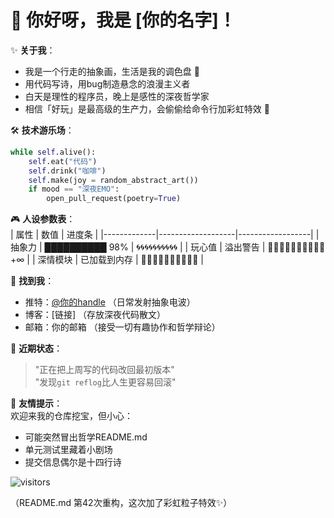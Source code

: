 # 🌈 你好呀，我是 [你的名字]！  

✨ **关于我**：  
- 我是一个行走的抽象画，生活是我的调色盘 🎨  
- 用代码写诗，用bug制造悬念的浪漫主义者  
- 白天是理性的程序员，晚上是感性的深夜哲学家  
- 相信「好玩」是最高级的生产力，会偷偷给命令行加彩虹特效 🌈  

🛠️ **技术游乐场**：  
```python
while self.alive():
    self.eat("代码") 
    self.drink("咖啡")
    self.make(joy = random_abstract_art())
    if mood == "深夜EMO":
        open_pull_request(poetry=True)
```

🎮 **人设参数表**：  
| 属性        | 数值              | 进度条           |
|-------------|-------------------|------------------|
| 抽象力      | ██████████ 98%   | 🌀🌀🌀🌀🌀🌀🌀🌀🌀🌀 |
| 玩心值      | 溢出警告          | 🎪🎪🎪🎪🎪🎪🎪🎪🎪🎪+∞ |
| 深情模块    | 已加载到内存      | 💌💌💌💌💌💌💌💌💌💌 |

📮 **找到我**：  
- 推特：[@你的handle](链接) （日常发射抽象电波）  
- 博客：[链接] （存放深夜代码散文）  
- 邮箱：你的邮箱 （接受一切有趣协作和哲学辩论）  

🤹 **近期状态**：  
> "正在把上周写的代码改回最初版本"  
> "发现`git reflog`比人生更容易回滚"  

🌟 **友情提示**：  
欢迎来我的仓库挖宝，但小心：  
- 可能突然冒出哲学README.md  
- 单元测试里藏着小剧场  
- 提交信息偶尔是十四行诗  

![visitors](https://visitor-badge.laobi.icu/badge?page_id=你的github账号.你的repo)  

（README.md 第42次重构，这次加了彩虹粒子特效✨）